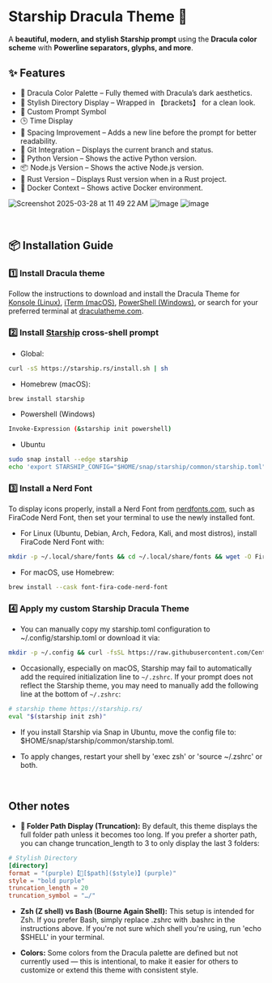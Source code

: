 # Starship Dracula Theme 🚀

A **beautiful, modern, and stylish Starship prompt** using the **Dracula color scheme** with **Powerline separators, glyphs, and more**.

## ✨ Features
- 🎨 Dracula Color Palette – Fully themed with Dracula’s dark aesthetics.
- 📂 Stylish Directory Display – Wrapped in 【brackets】 for a clean look.
- 🚀 Custom Prompt Symbol
- 🕒 Time Display
- 📏 Spacing Improvement – Adds a new line before the prompt for better readability.
- 🌱 Git Integration – Displays the current branch and status.
- 🐍 Python Version – Shows the active Python version.
- 📦 Node.js Version – Shows the active Node.js version.
- 🦀 Rust Version – Displays Rust version when in a Rust project.
- 🐳 Docker Context – Shows active Docker environment.

![Screenshot 2025-03-28 at 11 49 22 AM](https://github.com/user-attachments/assets/3f8c75af-b6a1-4c6b-9e5c-6245a8973366)
![image](https://github.com/user-attachments/assets/38d37e12-142e-4a46-ac4f-f2bf88f8ecdd)
![image](https://github.com/user-attachments/assets/2186bd22-637a-4e20-a15e-598ca81f48a2)


<br>

## 📦 Installation Guide
### **1️⃣ Install Dracula theme**
Follow the instructions to download and install the Dracula Theme for [Konsole (Linux)](https://draculatheme.com/konsole), [iTerm (macOS)](https://draculatheme.com/iterm), [PowerShell (Windows)](https://draculatheme.com/powershell), or search for your preferred terminal at [draculatheme.com](https://draculatheme.com).

### **2️⃣ Install [Starship](https://starship.rs/) cross-shell prompt**
- Global:
```bash
curl -sS https://starship.rs/install.sh | sh
```

- Homebrew (macOS):
```bash
brew install starship
```

- Powershell (Windows)
```bash
Invoke-Expression (&starship init powershell)
```

- Ubuntu
```bash
sudo snap install --edge starship
echo 'export STARSHIP_CONFIG="$HOME/snap/starship/common/starship.toml"' >> ~/.zshrc
```

### **3️⃣ Install a Nerd Font**
To display icons properly, install a Nerd Font from [nerdfonts.com](https://nerdfonts.com), such as FiraCode Nerd Font, then set your terminal to use the newly installed font.

- For Linux (Ubuntu, Debian, Arch, Fedora, Kali, and most distros), install FiraCode Nerd Font with:
```bash
mkdir -p ~/.local/share/fonts && cd ~/.local/share/fonts && wget -O FiraCode.zip https://github.com/ryanoasis/nerd-fonts/releases/latest/download/FiraCode.zip && unzip -o FiraCode.zip -d FiraCode && rm FiraCode.zip && fc-cache -fv

```
- For macOS, use Homebrew:
```bash
brew install --cask font-fira-code-nerd-font
```

### **4️⃣ Apply my custom Starship Dracula Theme**
- You can manually copy my starship.toml configuration to ~/.config/starship.toml or download it via:
```bash
mkdir -p ~/.config && curl -fsSL https://raw.githubusercontent.com/Century300/custom-starship-dracula-theme/main/starship.toml -o ~/.config/starship.toml
```

- Occasionally, especially on macOS, Starship may fail to automatically add the required initialization line to `~/.zshrc`. If your prompt does not reflect the Starship theme, you may need to manually add the following line at the bottom of `~/.zshrc`:
```bash
# starship theme https://starship.rs/
eval "$(starship init zsh)"
```
- If you install Starship via Snap in Ubuntu, move the config file to: $HOME/snap/starship/common/starship.toml.

- To apply changes, restart your shell by 'exec zsh' or 'source ~/.zshrc' or both.

<br>

## Other notes
- **📂 Folder Path Display (Truncation):**
By default, this theme displays the full folder path unless it becomes too long.
If you prefer a shorter path, you can change truncation_length to 3 to only display the last 3 folders:
```toml
# Stylish Directory
[directory]
format = "(purple)【📂[$path]($style)】(purple)"
style = "bold purple"
truncation_length = 20
truncation_symbol = "…/"
```

- **Zsh (Z shell) vs Bash (Bourne Again Shell):**
This setup is intended for Zsh. If you prefer Bash, simply replace .zshrc with .bashrc in the instructions above.
If you're not sure which shell you're using, run 'echo $SHELL' in your terminal.

- **Colors:**
Some colors from the Dracula palette are defined but not currently used — this is intentional, to make it easier for others to customize or extend this theme with consistent style.
